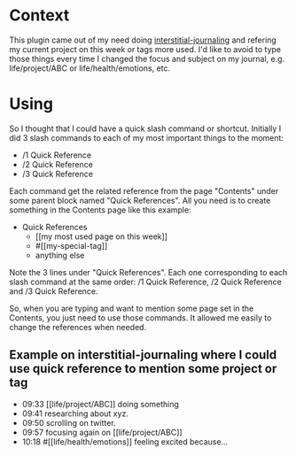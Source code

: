 # Context

This plugin came out of my need doing [interstitial-journaling](https://nesslabs.com/interstitial-journaling) and refering my current project on this week or tags more used.
I'd like to avoid to type those things every time I changed the focus and subject on my journal, e.g. life/project/ABC or life/health/emotions, etc.

# Using 
So I thought that I could have a quick slash command or shortcut.
Initially I did 3 slash commands to each of my most important things to the moment:
- /1 Quick Reference
- /2 Quick Reference
- /3 Quick Reference

Each command get the related reference from the page "Contents" under some parent block named "Quick References".
All you need is to create something in the Contents page like this example:

- Quick References
  - [[my most used page on this week]]
  - #[[my-special-tag]]
  - anything else

Note the 3 lines under "Quick References". Each one corresponding to each slash command at the same order: /1 Quick Reference, /2 Quick Reference and /3 Quick Reference.

So, when you are typing and want to mention some page set in the Contents, you just need to use those commands.
It allowed me easily to change the references when needed.

## Example on interstitial-journaling where I could use quick reference to mention some project or tag

- 09:33 [[life/project/ABC]] doing something 
- 09:41 researching about xyz.
- 09:50 scrolling on twitter.
- 09:57 focusing again on [[life/project/ABC]]
- 10:18 #[[life/health/emotions]] feeling excited because...
